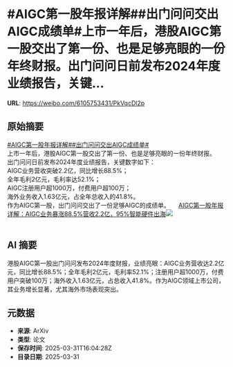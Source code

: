 # #AIGC第一股年报详解##出门问问交出AIGC成绩单#上市一年后，港股AIGC第一股交出了第一份、也是足够亮眼的一份年终财报。出门问问日前发布2024年度业绩报告，关键...

**URL**: https://weibo.com/6105753431/PkVqcDl2p

## 原始摘要

<a href="https://m.weibo.cn/search?containerid=231522type%3D1%26t%3D10%26q%3D%23AIGC%E7%AC%AC%E4%B8%80%E8%82%A1%E5%B9%B4%E6%8A%A5%E8%AF%A6%E8%A7%A3%23&amp;extparam=%23AIGC%E7%AC%AC%E4%B8%80%E8%82%A1%E5%B9%B4%E6%8A%A5%E8%AF%A6%E8%A7%A3%23" data-hide=""><span class="surl-text">#AIGC第一股年报详解#</span></a><a href="https://m.weibo.cn/search?containerid=231522type%3D1%26t%3D10%26q%3D%23%E5%87%BA%E9%97%A8%E9%97%AE%E9%97%AE%E4%BA%A4%E5%87%BAAIGC%E6%88%90%E7%BB%A9%E5%8D%95%23&amp;extparam=%23%E5%87%BA%E9%97%A8%E9%97%AE%E9%97%AE%E4%BA%A4%E5%87%BAAIGC%E6%88%90%E7%BB%A9%E5%8D%95%23" data-hide=""><span class="surl-text">#出门问问交出AIGC成绩单#</span></a><br>上市一年后，港股AIGC第一股交出了第一份、也是足够亮眼的一份年终财报。<br>出门问问日前发布2024年度业绩报告，关键数字如下：<br>AIGC业务营收突破2.2亿，同比增长88.5%；<br>全年毛利2亿元，毛利率达52.1%；<br>AIGC注册用户超1000万，付费用户超100万；<br>海外业务收入1.63亿元，占全年总收入的41.8%。<br>作为AIGC第一股，出门问问交出了一份足够AIGC的成绩单。 <a href="https://weibo.com/ttarticle/p/show?id=2309405149872927146437" data-hide=""><span class="url-icon"><img style="width: 1rem;height: 1rem" src="https://h5.sinaimg.cn/upload/2015/09/25/3/timeline_card_small_article_default.png" referrerpolicy="no-referrer"></span><span class="surl-text">AIGC第一股年报详解：AIGC业务暴涨88.5%营收2.2亿，95%智能硬件出海</span></a><img style="" src="https://tvax2.sinaimg.cn/large/006Fd7o3ly1hzyvsq62trj30qz0f6t9q.jpg" referrerpolicy="no-referrer"><br><br>

## AI 摘要

港股AIGC第一股出门问问发布2024年度财报，业绩亮眼：AIGC业务营收达2.2亿元，同比增长88.5%；全年毛利2亿元，毛利率52.1%；注册用户超1000万，付费用户突破100万；海外收入1.63亿元，占总收入41.8%。作为AIGC领域上市公司，其业务增长显著，尤其海外市场表现突出。

## 元数据

- **来源**: ArXiv
- **类型**: 论文
- **保存时间**: 2025-03-31T16:04:28Z
- **目录日期**: 2025-03-31
